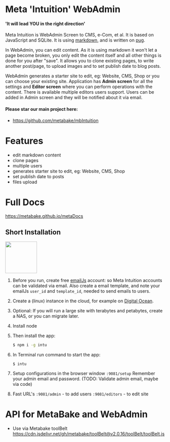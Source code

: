 
# Meta 'Intuition' WebAdmin

#### 'It will lead YOU in the right direction'

Meta Intuition is WebAdmin Screen to CMS, e-Com, et al. It is based on JavaScript and SQLite. It is using [markdown](https://daringfireball.net/projects/markdown/syntax), and is written on [pug](https://pugjs.org/api/getting-started.html).

In WebAdmin, you can edit content. As it is using markdown it won't let a page become broken, you only edit the content itself and all other things is done for you after "save". It allows you to clone existing pages, to write another post/page, to upload images and to set publish date to blog posts. 

WebAdmin generates a starter site to edit, eg: Website, CMS, Shop or you can choose your existing site. Application has **Admin screen** for all the settings and **Editor screen** where you can perform operations with the content. There is available multiple editors users support. Users can be added in Admin screen and they will be notified about it via email.


#### Please star our main project here:
- https://github.com/metabake/mbIntuition

# Features

- edit markdown content
- clone pages
- multiple users
- generates starter site to edit, eg: Website, CMS, Shop
- set publish date to posts
- files upload

# Full Docs

https://metabake.github.io/metaDocs


## Short Installation


<img src="http://MetaBake.github.io/mbakeDocs/logo.jpg" width="100">


1. Before you run, create free [emailJs](https://www.emailjs.com) account: so Meta Intuition accounts can be validated via email.
Also create a email template, and note your emailJs `user_id` and `template_id`, needed to send emails to users.

2. Create a (linux) instance in the cloud, for example on [Digital Ocean](www.digitalocean.com). 

2. Optional: If you will run a large site with terabytes and petabytes, create a NAS, or you can migrate later.

3. Install node

4. Then install the app:
    ```bash
    $ npm i -g intu
    ```

5. In Terminal run command to start the app: 
    ```
    $ intu
    ```

6. Setup configurations in the browser window `:9081/setup`
Remember your admin email and password. (TODO: Validate admin email, maybe via code)

7. Fast URL's
   `:9081/admin` - to add users
   `:9081/editors` - to edit site




# API for MetaBake and WebAdmin

- Use via Metabake toolBelt https://cdn.jsdelivr.net/gh/metabake/toolBelt@v2.0.16/toolBelt/toolBelt.js